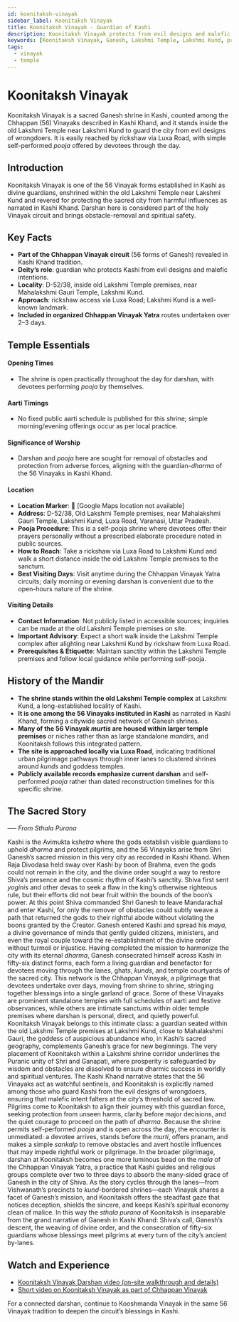 ```yaml
---
id: koonitaksh-vinayak
sidebar_label: Koonitaksh Vinayak
title: Koonitaksh Vinayak - Guardian of Kashi
description: Koonitaksh Vinayak protects from evil designs and malefic intentions, granting obstacle-removal and spiritual safety.
keywords: [Koonitaksh Vinayak, Ganesh, Lakshmi Temple, Lakshmi Kund, protection, obstacles]
tags:
  - vinayak
  - temple
---
```


# Koonitaksh Vinayak

Koonitaksh Vinayak is a sacred Ganesh shrine in Kashi, counted among the Chhappan (56) Vinayaks described in Kashi Khand, and it stands inside the old Lakshmi Temple near Lakshmi Kund to guard the city from evil designs of wrongdoers. It is easily reached by rickshaw via Luxa Road, with simple self-performed *pooja* offered by devotees through the day.

## Introduction

Koonitaksh Vinayak is one of the 56 Vinayak forms established in Kashi as divine guardians, enshrined within the old Lakshmi Temple near Lakshmi Kund and revered for protecting the sacred city from harmful influences as narrated in Kashi Khand. Darshan here is considered part of the holy Vinayak circuit and brings obstacle-removal and spiritual safety.

## Key Facts

* **Part of the Chhappan Vinayak circuit** (56 forms of Ganesh) revealed in Kashi Khand tradition.
* **Deity’s role**: guardian who protects Kashi from evil designs and malefic intentions.
* **Locality**: D-52/38, inside old Lakshmi Temple premises, near Mahalakshmi Gauri Temple, Lakshmi Kund.
* **Approach**: rickshaw access via Luxa Road; Lakshmi Kund is a well-known landmark.
* **Included in organized Chhappan Vinayak Yatra** routes undertaken over 2–3 days.

## Temple Essentials

#### Opening Times
* The shrine is open practically throughout the day for darshan, with devotees performing *pooja* by themselves.

#### Aarti Timings
* No fixed public aarti schedule is published for this shrine; simple morning/evening offerings occur as per local practice.

#### Significance of Worship
* Darshan and *pooja* here are sought for removal of obstacles and protection from adverse forces, aligning with the guardian-*dharma* of the 56 Vinayaks in Kashi Khand.

#### Location
* **Location Marker**: 📍 [Google Maps location not available]
* **Address**: D-52/38, Old Lakshmi Temple premises, near Mahalakshmi Gauri Temple, Lakshmi Kund, Luxa Road, Varanasi, Uttar Pradesh.
* **Pooja Procedure**: This is a self-pooja shrine where devotees offer their prayers personally without a prescribed elaborate procedure noted in public sources.
* **How to Reach**: Take a rickshaw via Luxa Road to Lakshmi Kund and walk a short distance inside the old Lakshmi Temple premises to the sanctum.
* **Best Visiting Days**: Visit anytime during the Chhappan Vinayak Yatra circuits; daily morning or evening darshan is convenient due to the open-hours nature of the shrine.

#### Visiting Details
* **Contact Information**: Not publicly listed in accessible sources; inquiries can be made at the old Lakshmi Temple premises on site.
* **Important Advisory**: Expect a short walk inside the Lakshmi Temple complex after alighting near Lakshmi Kund by rickshaw from Luxa Road.
* **Prerequisites & Etiquette**: Maintain sanctity within the Lakshmi Temple premises and follow local guidance while performing self-pooja.


## History of the Mandir

* **The shrine stands within the old Lakshmi Temple complex** at Lakshmi Kund, a long-established locality of Kashi.
* **It is one among the 56 Vinayaks instituted in Kashi** as narrated in Kashi Khand, forming a citywide sacred network of Ganesh shrines.
* **Many of the 56 Vinayak *murtis* are housed within larger temple premises** or niches rather than as large standalone *mandirs*, and Koonitaksh follows this integrated pattern.
* **The site is approached locally via Luxa Road**, indicating traditional urban pilgrimage pathways through inner lanes to clustered shrines around *kunds* and goddess temples.
* **Publicly available records emphasize current darshan** and self-performed *pooja* rather than dated reconstruction timelines for this specific shrine.

## The Sacred Story

_── From Sthala Purana_

Kashi is the Avimukta *kshetra* where the gods establish visible guardians to uphold *dharma* and protect pilgrims, and the 56 Vinayaks arise from Shri Ganesh’s sacred mission in this very city as recorded in Kashi Khand. When Raja Divodasa held sway over Kashi by boon of Brahma, even the gods could not remain in the city, and the divine order sought a way to restore Shiva’s presence and the cosmic rhythm of Kashi’s sanctity. Shiva first sent *yoginis* and other devas to seek a flaw in the king’s otherwise righteous rule, but their efforts did not bear fruit within the bounds of the boon’s power. At this point Shiva commanded Shri Ganesh to leave Mandarachal and enter Kashi, for only the remover of obstacles could subtly weave a path that returned the gods to their rightful abode without violating the boons granted by the Creator. Ganesh entered Kashi and spread his *maya*, a divine governance of minds that gently guided citizens, ministers, and even the royal couple toward the re-establishment of the divine order without turmoil or injustice. Having completed the mission to harmonize the city with its eternal *dharma*, Ganesh consecrated himself across Kashi in fifty-six distinct forms, each form a living guardian and benefactor for devotees moving through the lanes, ghats, *kunds*, and temple courtyards of the sacred city. This network is the Chhappan Vinayak, a pilgrimage that devotees undertake over days, moving from shrine to shrine, stringing together blessings into a single garland of grace. Some of these Vinayaks are prominent standalone temples with full schedules of aarti and festive observances, while others are intimate sanctums within older temple premises where darshan is personal, direct, and quietly powerful. Koonitaksh Vinayak belongs to this intimate class: a guardian seated within the old Lakshmi Temple premises at Lakshmi Kund, close to Mahalakshmi Gauri, the goddess of auspicious abundance who, in Kashi’s sacred geography, complements Ganesh’s grace for new beginnings. The very placement of Koonitaksh within a Lakshmi shrine corridor underlines the Puranic unity of Shri and Ganapati, where prosperity is safeguarded by wisdom and obstacles are dissolved to ensure dharmic success in worldly and spiritual ventures. The Kashi Khand narrative states that the 56 Vinayaks act as watchful sentinels, and Koonitaksh is explicitly named among those who guard Kashi from the evil designs of wrongdoers, ensuring that malefic intent falters at the city’s threshold of sacred law. Pilgrims come to Koonitaksh to align their journey with this guardian force, seeking protection from unseen harms, clarity before major decisions, and the quiet courage to proceed on the path of *dharma*. Because the shrine permits self-performed *pooja* and is open across the day, the encounter is unmediated: a devotee arrives, stands before the *murti*, offers pranam, and makes a simple *sankalp* to remove obstacles and avert hostile influences that may impede rightful work or pilgrimage. In the broader pilgrimage, darshan at Koonitaksh becomes one more luminous bead on the *mala* of the Chhappan Vinayak Yatra, a practice that Kashi guides and religious groups complete over two to three days to absorb the many-sided grace of Ganesh in the city of Shiva. As the story cycles through the lanes—from Vishwanath’s precincts to *kund*-bordered shrines—each Vinayak shares a facet of Ganesh’s mission, and Koonitaksh offers the steadfast gaze that notices deception, shields the sincere, and keeps Kashi’s spiritual economy clean of malice. In this way the *sthala purana* of Koonitaksh is inseparable from the grand narrative of Ganesh in Kashi Khand: Shiva’s call, Ganesh’s descent, the weaving of divine order, and the consecration of fifty-six guardians whose blessings meet pilgrims at every turn of the city’s ancient by-lanes.

## Watch and Experience

* [Koonitaksh Vinayak Darshan video (on-site walkthrough and details)](https://www.youtube.com/shorts/NRMzS8HmE0w)
* [Short video on Koonitaksh Vinayak as part of Chhappan Vinayak](https://www.youtube.com/channel/UCcKNkUeT4ShHLD52pHtIFgA)

For a connected darshan, continue to Kooshmanda Vinayak in the same 56 Vinayak tradition to deepen the circuit’s blessings in Kashi.